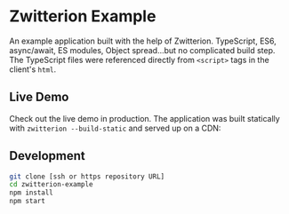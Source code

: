 # Zwitterion Example

An example application built with the help of Zwitterion. TypeScript, ES6, async/await, ES modules, Object spread...but no complicated build step. The TypeScript files were referenced directly from `<script>` tags in the client's `html`.

## Live Demo

Check out the live demo in production. The application was built statically with `zwitterion --build-static` and served up on a CDN: 

## Development

```bash
git clone [ssh or https repository URL]
cd zwitterion-example
npm install
npm start
```
